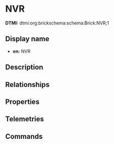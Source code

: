 # NVR
**DTMI:** dtmi:org:brickschema:schema:Brick:NVR;1
## Display name
- **en:** NVR
## Description
## Relationships
## Properties
## Telemetries
## Commands
